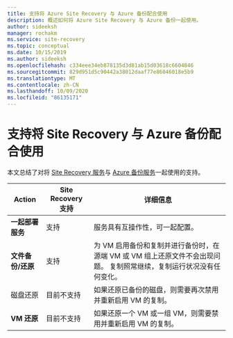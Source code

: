 ```yaml
---
title: 支持将 Azure Site Recovery 与 Azure 备份配合使用
description: 概述如何将 Azure Site Recovery 与 Azure 备份一起使用。
author: sideeksh
manager: rochakm
ms.service: site-recovery
ms.topic: conceptual
ms.date: 10/15/2019
ms.author: sideeksh
ms.openlocfilehash: c334eee34eb878135d3d81ab15d03618c6604846
ms.sourcegitcommit: 829d951d5c90442a38012daaf77e86046018e5b9
ms.translationtype: MT
ms.contentlocale: zh-CN
ms.lasthandoff: 10/09/2020
ms.locfileid: "86135171"
---
```

# <a name="support-for-using-site-recovery-with-azure-backup"></a>支持将 Site Recovery 与 Azure 备份配合使用

本文总结了对将 [Site Recovery 服务](site-recovery-overview.md)与 [Azure 备份服务](../backup/backup-overview.md)一起使用的支持。

**Action** | **Site Recovery 支持** | **详细信息**
--- | --- | ---
**一起部署服务** | 支持 | 服务具有互操作性，可一起配置。
**文件备份/还原** | 支持 | 为 VM 启用备份和复制并进行备份时，在源端 VM 或 VM 组上还原文件不会出现问题。 复制照常继续，复制运行状况没有任何变化。
磁盘还原 | 目前不支持 | 如果还原已备份的磁盘，则需要再次禁用并重新启用 VM 的复制。
**VM 还原** | 目前不支持 | 如果还原一个 VM 或一组 VM，则需要禁用并重新启用 VM 的复制。  


